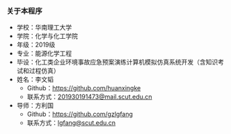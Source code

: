 ### 关于本程序
- 学校：华南理工大学
- 学院：化学与化工学院
- 年级：2019级
- 专业：能源化学工程
- 毕设：化工类企业环境事故应急预案演练计算机模拟仿真系统开发（含知识考试和过程仿真）
- 姓名：李文韬
    - Github：https://github.com/huanxingke
    - 联系方式：201930191473@mail.scut.edu.cn
- 导师：方利国
    - Github：https://github.com/gzlgfang
    - 联系方式：lgfang@scut.edu.cn
